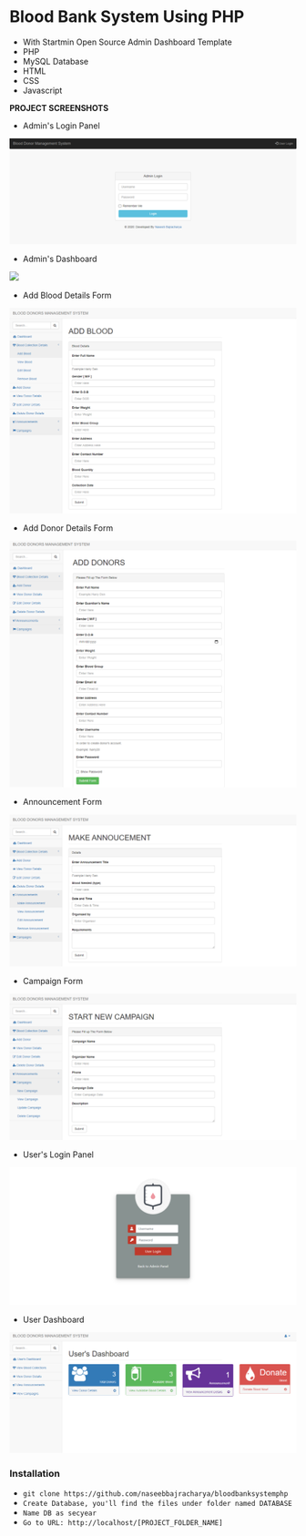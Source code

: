 # Blood Bank System Using PHP
- With Startmin Open Source Admin Dashboard Template
- PHP
- MySQL Database
- HTML
- CSS
- Javascript


**PROJECT SCREENSHOTS**

- Admin's Login Panel

![](prototype1.png)

- Admin's Dashboard

![](prototype0.png)

- Add Blood Details Form

![](prototype06.png)

- Add Donor Details Form

![](prototype3.png)

- Announcement Form

![](prototype4.png)

- Campaign Form

![](prototype5.png)

- User's Login Panel

![](prototype07.png)

- User Dashboard

![](prototype8.png)


### Installation

- `git clone https://github.com/naseebbajracharya/bloodbanksystemphp`
- `Create Database, you'll find the files under folder named DATABASE`
- `Name DB as secyear`
- `Go to URL: http://localhost/[PROJECT_FOLDER_NAME]`